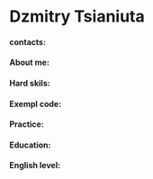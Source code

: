 # Dzmitry Tsianiuta

#### contacts:

#### About me:

#### Hard skils:

#### Exempl code:

#### Practice:

#### Education:

#### English level:

